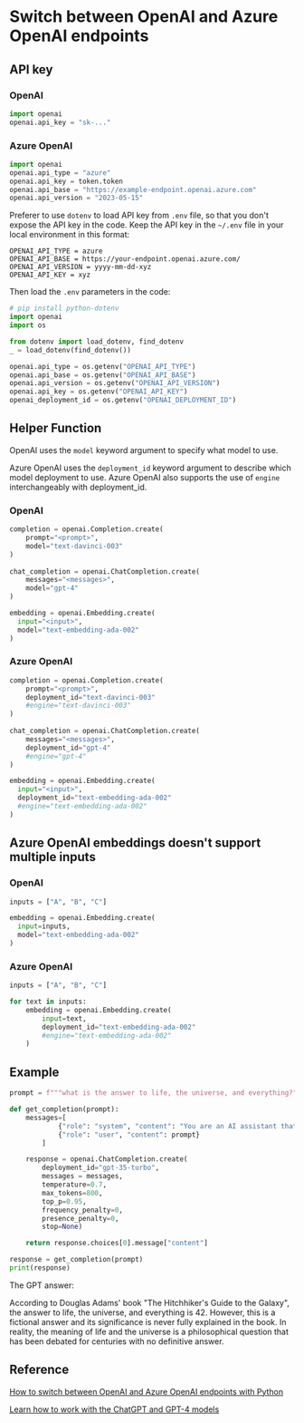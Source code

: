 # Switch between OpenAI and Azure OpenAI endpoints

## API key
### OpenAI
```Python 
import openai
openai.api_key = "sk-..."
```
### Azure OpenAI

```Python
import openai
openai.api_type = "azure"
openai.api_key = token.token
openai.api_base = "https://example-endpoint.openai.azure.com"
openai.api_version = "2023-05-15"
```

Preferer to use `dotenv` to load API key from `.env` file, so that you don't expose the API key in the code.
Keep the API key in the `~/.env` file in your local environment in this format:
```shell
OPENAI_API_TYPE = azure
OPENAI_API_BASE = https://your-endpoint.openai.azure.com/
OPENAI_API_VERSION = yyyy-mm-dd-xyz
OPENAI_API_KEY = xyz
```
Then load the `.env` parameters in the code:
```python
# pip install python-dotenv
import openai
import os

from dotenv import load_dotenv, find_dotenv
_ = load_dotenv(find_dotenv())

openai.api_type = os.getenv("OPENAI_API_TYPE")
openai.api_base = os.getenv("OPENAI_API_BASE")
openai.api_version = os.getenv("OPENAI_API_VERSION")
openai.api_key = os.getenv("OPENAI_API_KEY")
openai_deployment_id = os.getenv("OPENAI_DEPLOYMENT_ID")
```

## Helper Function
OpenAI uses the `model` keyword argument to specify what model to use. 

Azure OpenAI uses the `deployment_id` keyword argument to describe which model deployment to use. Azure OpenAI also supports the use of `engine` interchangeably with deployment_id.

### OpenAI
```python
completion = openai.Completion.create(
    prompt="<prompt>",
    model="text-davinci-003"
)
  
chat_completion = openai.ChatCompletion.create(
    messages="<messages>",
    model="gpt-4"
)

embedding = openai.Embedding.create(
  input="<input>",
  model="text-embedding-ada-002"
)
```
### Azure OpenAI
```python
completion = openai.Completion.create(
    prompt="<prompt>",
    deployment_id="text-davinci-003"
    #engine="text-davinci-003" 
)
  
chat_completion = openai.ChatCompletion.create(
    messages="<messages>",
    deployment_id="gpt-4"
    #engine="gpt-4"
)

embedding = openai.Embedding.create(
  input="<input>",
  deployment_id="text-embedding-ada-002"
  #engine="text-embedding-ada-002"
)
```

## Azure OpenAI embeddings doesn't support multiple inputs
### OpenAI
```python
inputs = ["A", "B", "C"]

embedding = openai.Embedding.create(
  input=inputs,
  model="text-embedding-ada-002"
)
```

### Azure OpenAI
```python
inputs = ["A", "B", "C"]

for text in inputs:
    embedding = openai.Embedding.create(
        input=text,
        deployment_id="text-embedding-ada-002"
        #engine="text-embedding-ada-002"
    )
```

## Example

```python
prompt = f"""what is the answer to life, the universe, and everything?"""

def get_completion(prompt):
    messages=[
            {"role": "system", "content": "You are an AI assistant that helps people find information."},
            {"role": "user", "content": prompt}
        ]

    response = openai.ChatCompletion.create(
        deployment_id="gpt-35-turbo",
        messages = messages,
        temperature=0.7,
        max_tokens=800,
        top_p=0.95,
        frequency_penalty=0,
        presence_penalty=0,
        stop=None)

    return response.choices[0].message["content"]

response = get_completion(prompt)
print(response)

```
The GPT answer:

According to Douglas Adams' book "The Hitchhiker's Guide to the Galaxy", the answer to life, the universe, and everything is 42. However, this is a fictional answer and its significance is never fully explained in the book. In reality, the meaning of life and the universe is a philosophical question that has been debated for centuries with no definitive answer.


## Reference
[How to switch between OpenAI and Azure OpenAI endpoints with Python](https://learn.microsoft.com/en-us/azure/cognitive-services/openai/how-to/switching-endpoints)

[Learn how to work with the ChatGPT and GPT-4 models](https://learn.microsoft.com/en-us/azure/cognitive-services/openai/how-to/chatgpt?pivots=programming-language-chat-completions)